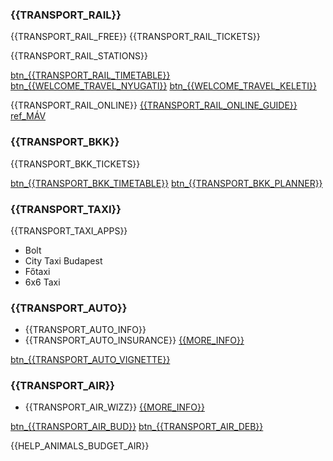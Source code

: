 ### {{TRANSPORT_RAIL}}

{{TRANSPORT_RAIL_FREE}} {{TRANSPORT_RAIL_TICKETS}}

{{TRANSPORT_RAIL_STATIONS}}

[btn\_{{TRANSPORT_RAIL_TIMETABLE}}]({{TRANSPORT_RAIL_TIMETABLE_URL}})
[btn\_{{WELCOME_TRAVEL_NYUGATI}}]({{WELCOME_TRAVEL_NYUGATI_LINK}})
[btn\_{{WELCOME_TRAVEL_KELETI}}]({{WELCOME_TRAVEL_KELETI_LINK}})

{{TRANSPORT_RAIL_ONLINE}} [{{TRANSPORT_RAIL_ONLINE_GUIDE}}](https://www.mavcsoport.hu/sites/default/files/upload/travel-offer/document/public/ukran_ajanlat_reszletes_22.03_web.pdf)
[ref_MÁV](https://www.mavcsoport.hu/mav-start/belfoldi-utazas/ukrajna-vasuti-utazasi-informaciok###3/16/2022)

### {{TRANSPORT_BKK}}

{{TRANSPORT_BKK_TICKETS}}

[btn\_{{TRANSPORT_BKK_TIMETABLE}}]({{TRANSPORT_BKK_TIMETABLE_URL}})
[btn\_{{TRANSPORT_BKK_PLANNER}}]({{TRANSPORT_BKK_PLANNER_URL}})

### {{TRANSPORT_TAXI}}

{{TRANSPORT_TAXI_APPS}}

- Bolt
- City Taxi Budapest
- Főtaxi
- 6x6 Taxi

### {{TRANSPORT_AUTO}}

- {{TRANSPORT_AUTO_INFO}}
- {{TRANSPORT_AUTO_INSURANCE}} [{{MORE_INFO}}](https://mabisz.hu/a-hazai-biztositok-atvallaljak-az-ukran-hatarbiztositasi-dij-tulnyomo-reszet/)

[btn\_{{TRANSPORT_AUTO_VIGNETTE}}]({{TRANSPORT_AUTO_VIGNETTE_URL}})

### {{TRANSPORT_AIR}}

- {{TRANSPORT_AIR_WIZZ}} [{{MORE_INFO}}]({{TRANSPORT_AIR_WIZZ_URL}})

[btn\_{{TRANSPORT_AIR_BUD}}]({{TRANSPORT_AIR_BUD_URL}})
[btn\_{{TRANSPORT_AIR_DEB}}]({{TRANSPORT_AIR_DEB_URL}})

{{HELP_ANIMALS_BUDGET_AIR}}
